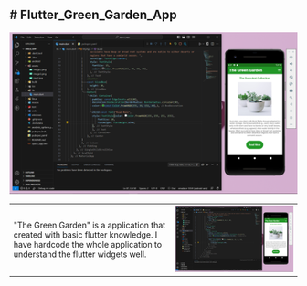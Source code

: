 <h2># Flutter_Green_Garden_App</h2>

<img src="first_page.png"/> 

<table>
    <tr>
        <td>"The Green Garden" is a application that created with basic flutter knowledge. I have hardcode the whole application to understand the flutter widgets well.</td>
        <td><img src="first_page.png"/></td>
    </tr>
</table>